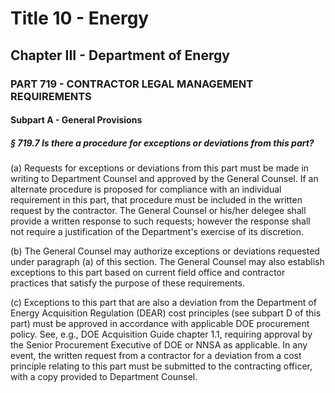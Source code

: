 
# Title 10 - Energy
## Chapter III - Department of Energy
### PART 719 - CONTRACTOR LEGAL MANAGEMENT REQUIREMENTS
#### Subpart A - General Provisions
##### § 719.7 Is there a procedure for exceptions or deviations from this part?

(a) Requests for exceptions or deviations from this part must be made in writing to Department Counsel and approved by the General Counsel. If an alternate procedure is proposed for compliance with an individual requirement in this part, that procedure must be included in the written request by the contractor. The General Counsel or his/her delegee shall provide a written response to such requests; however the response shall not require a justification of the Department's exercise of its discretion.

(b) The General Counsel may authorize exceptions or deviations requested under paragraph (a) of this section. The General Counsel may also establish exceptions to this part based on current field office and contractor practices that satisfy the purpose of these requirements.

(c) Exceptions to this part that are also a deviation from the Department of Energy Acquisition Regulation (DEAR) cost principles (see subpart D of this part) must be approved in accordance with applicable DOE procurement policy. See, e.g., DOE Acquisition Guide chapter 1.1, requiring approval by the Senior Procurement Executive of DOE or NNSA as applicable. In any event, the written request from a contractor for a deviation from a cost principle relating to this part must be submitted to the contracting officer, with a copy provided to Department Counsel.
